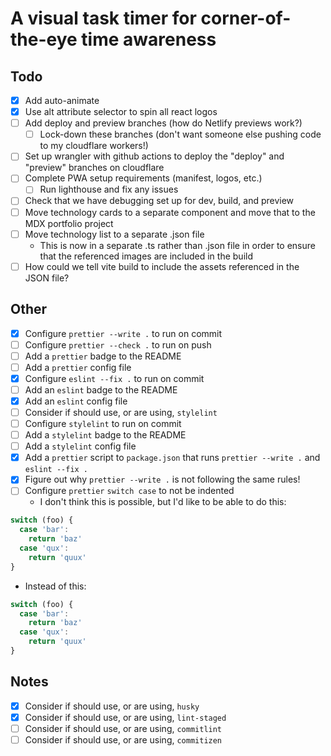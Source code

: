 # A visual task timer for corner-of-the-eye time awareness

## Todo

- [x] Add auto-animate
- [x] Use alt attribute selector to spin all react logos
- [ ] Add deploy and preview branches (how do Netlify previews work?)
  - [ ] Lock-down these branches (don't want someone else pushing code to my cloudflare workers!)
- [ ] Set up wrangler with github actions to deploy the "deploy" and "preview" branches on cloudflare
- [ ] Complete PWA setup requirements (manifest, logos, etc.)
  - [ ] Run lighthouse and fix any issues
- [ ] Check that we have debugging set up for dev, build, and preview
- [ ] Move technology cards to a separate component and move that to the MDX portfolio project
- [ ] Move technology list to a separate .json file
  - This is now in a separate .ts rather than .json file in order to ensure that the referenced images are included in the build
- [ ] How could we tell vite build to include the assets referenced in the JSON file?

## Other

- [x] Configure `prettier --write .` to run on commit
- [ ] Configure `prettier --check .` to run on push
- [ ] Add a `prettier` badge to the README
- [ ] Add a `prettier` config file
- [x] Configure `eslint --fix .` to run on commit
- [ ] Add an `eslint` badge to the README
- [x] Add an `eslint` config file
- [ ] Consider if should use, or are using, `stylelint`
- [ ] Configure `stylelint` to run on commit
- [ ] Add a `stylelint` badge to the README
- [ ] Add a `stylelint` config file
- [x] Add a `prettier` script to `package.json` that runs `prettier --write .` and `eslint --fix .`
- [x] Figure out why `prettier --write .` is not following the same rules!
- [ ] Configure `prettier` `switch case` to not be indented
  - I don't think this is possible, but I'd like to be able to do this:

```js
switch (foo) {
  case 'bar':
    return 'baz'
  case 'qux':
    return 'quux'
}
```

- Instead of this:

```js
switch (foo) {
  case 'bar':
    return 'baz'
  case 'qux':
    return 'quux'
}
```

## Notes

- [x] Consider if should use, or are using, `husky`
- [x] Consider if should use, or are using, `lint-staged`
- [ ] Consider if should use, or are using, `commitlint`
- [ ] Consider if should use, or are using, `commitizen`
